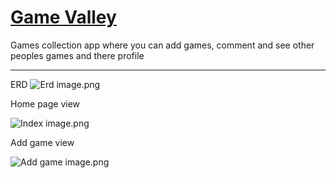 [Game Valley](http://game-valley.fly.dev/)
===============================================
Games collection app where you can add games, comment and see other peoples games and there profile

-----------------------------------------------
ERD
![Erd image.png](public/assets/screenshots/Screenshot%40(22).png)

Home page view

![Index image.png](public/assets/screenshots/Screenshot%40(15).png)

Add game view

![Add game image.png](public/assets/screenshots/Screenshot%40(16).png)

